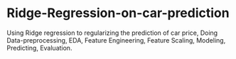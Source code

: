 # Ridge-Regression-on-car-prediction
Using Ridge regression to regularizing the prediction of car price, Doing Data-preprocessing, EDA, Feature Engineering, Feature Scaling, Modeling, Predicting, Evaluation.

